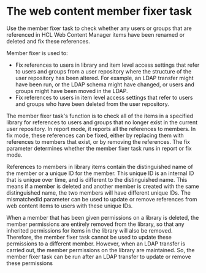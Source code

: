 # The web content member fixer task

Use the member fixer task to check whether any users or groups that are referenced in HCL Web Content Manager items have been renamed or deleted and fix these references.

Member fixer is used to:

-   Fix references to users in library and item level access settings that refer to users and groups from a user repository where the structure of the user repository has been altered. For example, an LDAP transfer might have been run, or the LDAP schema might have changed, or users and groups might have been moved in the LDAP.
-   Fix references to users in item level access settings that refer to users and groups who have been deleted from the user repository.

The member fixer task's function is to check all of the items in a specified library for references to users and groups that no longer exist in the current user repository. In report mode, it reports all the references to members. In fix mode, these references can be fixed, either by replacing them with references to members that exist, or by removing the references. The fix parameter determines whether the member fixer task runs in report or fix mode.

References to members in library items contain the distinguished name of the member or a unique ID for the member. This unique ID is an internal ID that is unique over time, and is different to the distinguished name. This means if a member is deleted and another member is created with the same distinguished name, the two members will have different unique IDs. The mismatchedId parameter can be used to update or remove references from web content items to users with these unique IDs.

When a member that has been given permissions on a library is deleted, the member permissions are entirely removed from the library, so that any inherited permissions for items in the library will also be removed. Therefore, the member fixer task cannot be used to update these permissions to a different member. However, when an LDAP transfer is carried out, the member permissions on the library are maintained. So, the member fixer task can be run after an LDAP transfer to update or remove these permissions

